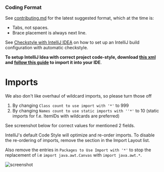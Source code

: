 ### Coding Format

See [contributing.md](https://github.com/runelite/runelite/blob/master/CONTRIBUTING.md#format) for the latest suggested format, which at the time is:
* Tabs, not spaces.
* Brace placement is always next line.

See [Checkstyle with IntelliJ IDEA](https://github.com/runelite/runelite/wiki/Checkstyle-with-IntelliJ-IDEA) on how to set up an IntelliJ build configuration with automatic checkstyle.

**To setup IntelliJ Idea with correct project code-style, download [this xml](http://ix.io/19Bk) and [follow this guide](https://www.jetbrains.com/help/idea/2017.1/code-style.html) to import it into your IDE**.

# Imports

We also don't like overhaul of wildcard imports, so please turn those off
1. By changing `Class count to use import with '*'` to 999
2. By changing `Names count to use static imports with ''*'` to 10 (static imports for f.e. ItemIDs with wildcards are preferred)

See screenshot below for correct values for mentioned 2 fields.

IntelliJ's default Code Style will optimize and re-order imports. To disable the re-ordering of imports, remove the section in the Import Layout list. 

Also remove the entries in `Packages to Use Import with '*'` to stop the replacement of i.e `import java.awt.Canvas` with `import java.awt.*`.

![screenshot](https://i.imgur.com/XlJzIKv.png)


